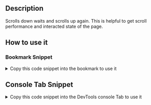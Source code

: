 ## Description

Scrolls down waits and scrolls up again.
This is helpful to get scroll performance and interacted state of the page.

## How to use it

<!-- START-HOW_TO[] -->




### Bookmark Snippet



<details>

<summary>Copy this code snippet into the bookmark to use it</summary>


```javascript

javascript:(() => {const scrollHeight = document.documentElement.scrollHeight;
window.scroll({
    top: scrollHeight,
    behavior: 'smooth'
});
// wait for a second, then scroll back up
setTimeout(() => window.scroll({
    top: 0,
    behavior: 'smooth'
}), 3000);
console.log('scroll done!');
})()
``` 




</details>



## Console Tab Snippet

<details>

<summary>Copy this code snippet into the DevTools console Tab to use it</summary>


```javascript

const scrollHeight = document.documentElement.scrollHeight;
window.scroll({
    top: scrollHeight,
    behavior: 'smooth'
});
// wait for a second, then scroll back up
setTimeout(() => window.scroll({
    top: 0,
    behavior: 'smooth'
}), 3000);
console.log('scroll done!');

``` 




</details>




<!-- END-HOW_TO -->














